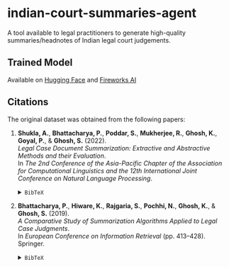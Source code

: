 # indian-court-summaries-agent
A tool available to legal practitioners to generate high-quality summaries/headnotes of Indian legal court judgements. 

## Trained Model
Available on [Hugging Face](https://huggingface.co/mihikabairathi/llama-indian-court-headnotes) and [Fireworks AI](https://app.fireworks.ai/models/mihikabairathi/llama-indian-court-headnotes)

## Citations
The original dataset was obtained from the following papers:

1. **Shukla, A.**, **Bhattacharya, P.**, **Poddar, S.**, **Mukherjee, R.**, **Ghosh, K.**, **Goyal, P.**, & **Ghosh, S.** (2022).  
   *Legal Case Document Summarization: Extractive and Abstractive Methods and their Evaluation*.  
   In *The 2nd Conference of the Asia-Pacific Chapter of the Association for Computational Linguistics and the 12th International Joint Conference on Natural Language Processing*.

   <details>
     <summary><code>BibTeX</code></summary>

   ```bibtex
    @inproceedings{shukla2022,
        title={Legal Case Document Summarization: Extractive and Abstractive Methods and their Evaluation},
        author={Shukla, Abhay and Bhattacharya, Paheli and Poddar, Soham and Mukherjee, Rajdeep and Ghosh, Kripabandhu and Goyal, Pawan and Ghosh, Saptarshi},
        booktitle={The 2nd Conference of the Asia-Pacific Chapter of the Association for Computational Linguistics and the 12th International Joint Conference on Natural Language Processing},
        year={2022}
    }
    ```

2. **Bhattacharya, P.**, **Hiware, K.**, **Rajgaria, S.**, **Pochhi, N.**, **Ghosh, K.**, & **Ghosh, S.** (2019).  
   *A Comparative Study of Summarization Algorithms Applied to Legal Case Judgments*.  
   In *European Conference on Information Retrieval* (pp. 413–428). Springer.

   <details>
     <summary><code>BibTeX</code></summary>

   ```bibtex
    @inproceedings{bhattacharya2019comparative,
        title={A comparative study of summarization algorithms applied to legal case judgments},
        author={Bhattacharya, Paheli and Hiware, Kaustubh and Rajgaria, Subham and Pochhi, Nilay and Ghosh, Kripabandhu and Ghosh, Saptarshi},
        booktitle={European Conference on Information Retrieval},
        pages={413--428},
        year={2019},
        organization={Springer}
    }
    ```